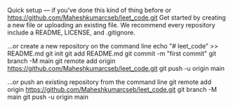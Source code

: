 Quick setup — if you’ve done this kind of thing before
or	
https://github.com/Maheshkumarcseb/leet_code.git
Get started by creating a new file or uploading an existing file. We recommend every repository include a README, LICENSE, and .gitignore.

…or create a new repository on the command line
echo "# leet_code" >> README.md
git init
git add README.md
git commit -m "first commit"
git branch -M main
git remote add origin https://github.com/Maheshkumarcseb/leet_code.git
git push -u origin main


…or push an existing repository from the command line
git remote add origin https://github.com/Maheshkumarcseb/leet_code.git
git branch -M main
git push -u origin main